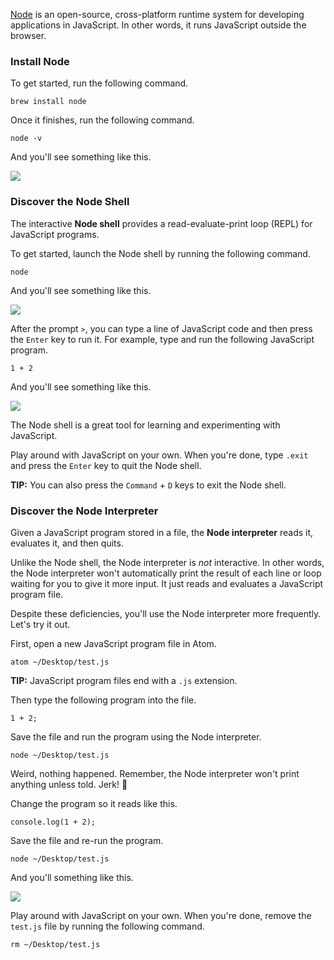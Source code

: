 [Node](https://nodejs.org/) is an open-source, cross-platform runtime system for developing applications in JavaScript. In other words, it runs JavaScript outside the browser.

### Install Node

To get started, run the following command.

```
brew install node
```

Once it finishes, run the following command.

```
node -v
```

And you'll see something like this.

![](https://i.imgur.com/s6yEpP9.png)

### Discover the Node Shell

The interactive **Node shell** provides a read-evaluate-print loop (REPL) for JavaScript programs.

To get started, launch the Node shell by running the following command.

```
node
```

And you'll see something like this.

![](https://i.imgur.com/tSVXigd.png)

After the prompt `>`, you can type a line of JavaScript code and then press the `Enter` key to run it. For example, type and run the following JavaScript program.

```
1 + 2
```

And you'll see something like this.

![](https://i.imgur.com/ZO8fIEw.png)

The Node shell is a great tool for learning and experimenting with JavaScript.

Play around with JavaScript on your own. When you're done, type `.exit` and press the `Enter` key to quit the Node shell.

**TIP:** You can also press the `Command` + `D` keys to exit the Node shell.

### Discover the Node Interpreter

Given a JavaScript program stored in a file, the **Node interpreter** reads it, evaluates it, and then quits.

Unlike the Node shell, the Node interpreter is _not_ interactive. In other words, the Node interpreter won't automatically print the result of each line or loop waiting for you to give it more input. It just reads and evaluates a JavaScript program file.

Despite these deficiencies, you'll use the Node interpreter more frequently. Let's try it out.

First, open a new JavaScript program file in Atom.

```
atom ~/Desktop/test.js
```

**TIP:** JavaScript program files end with a `.js` extension.

Then type the following program into the file.

```
1 + 2;
```

Save the file and run the program using the Node interpreter.

```
node ~/Desktop/test.js
```

Weird, nothing happened. Remember, the Node interpreter won't print anything unless told. Jerk! 😤

Change the program so it reads like this.

```
console.log(1 + 2);
```

Save the file and re-run the program.

```
node ~/Desktop/test.js
```

And you'll something like this.

![](https://i.imgur.com/13wlgTe.png)

Play around with JavaScript on your own. When you're done, remove the `test.js` file by running the following command.

```
rm ~/Desktop/test.js
```
